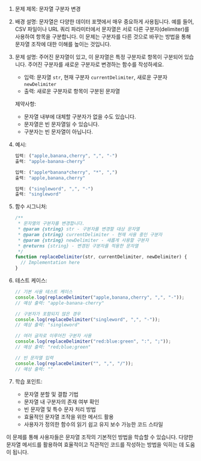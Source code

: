1. 문제 제목:
   문자열 구분자 변경

2. 배경 설명:
   문자열은 다양한 데이터 포맷에서 매우 중요하게 사용됩니다. 예를 들어, CSV 파일이나 URL 쿼리 파라미터에서 문자열은 서로 다른 구분자(delimiter)를 사용하여 항목을 구분합니다. 이 문제는 구분자를 다른 것으로 바꾸는 방법을 통해 문자열 조작에 대한 이해를 높이는 것입니다.

3. 문제 설명:
   주어진 문자열이 있고, 이 문자열은 특정 구분자로 항목이 구분되어 있습니다. 주어진 구분자를 새로운 구분자로 변경하는 함수를 작성하세요.

   - 입력: 문자열 `str`, 현재 구분자 `currentDelimiter`, 새로운 구분자 `newDelimiter`
   - 출력: 새로운 구분자로 항목이 구분된 문자열

   제약사항:
   - 문자열 내부에 대체할 구분자가 없을 수도 있습니다.
   - 문자열은 빈 문자열일 수 있습니다.
   - 구분자는 빈 문자열이 아닙니다.

4. 예시:

   ```javascript
   입력: ("apple,banana,cherry", ",", "-")
   출력: "apple-banana-cherry"

   입력: ("apple*banana*cherry", "*", ",")
   출력: "apple,banana,cherry"

   입력: ("singleword", ",", "-")
   출력: "singleword"
   ```

5. 함수 시그니처:

   ```javascript
   /**
    * 문자열의 구분자를 변경합니다.
    * @param {string} str - 구분자를 변경할 대상 문자열
    * @param {string} currentDelimiter - 현재 사용 중인 구분자
    * @param {string} newDelimiter - 새롭게 사용할 구분자
    * @returns {string} - 변경된 구분자를 적용한 문자열
    */
   function replaceDelimiter(str, currentDelimiter, newDelimiter) {
     // Implementation here
   }
   ```

6. 테스트 케이스:

   ```javascript
   // 기본 사용 테스트 케이스
   console.log(replaceDelimiter("apple,banana,cherry", ",", "-"));
   // 예상 출력: "apple-banana-cherry"

   // 구분자가 포함되지 않은 경우
   console.log(replaceDelimiter("singleword", ",", "-"));
   // 예상 출력: "singleword"

   // 여러 글자로 이루어진 구분자 사용
   console.log(replaceDelimiter("red:blue:green", ":", ";"));
   // 예상 출력: "red;blue;green"

   // 빈 문자열 입력
   console.log(replaceDelimiter("", ",", "/"));
   // 예상 출력: ""
   ```

7. 학습 포인트:
   - 문자열 분할 및 결합 기법
   - 문자열 내 구분자의 존재 여부 확인
   - 빈 문자열 및 특수 문자 처리 방법
   - 효율적인 문자열 조작을 위한 메서드 활용
   - 사용자가 정의한 함수의 읽기 쉽고 유지 보수 가능한 코드 스타일

이 문제를 통해 사용자들은 문자열 조작의 기본적인 방법을 학습할 수 있습니다. 다양한 문자열 메서드를 활용하여 효율적이고 직관적인 코드를 작성하는 방법을 익히는 데 도움이 됩니다.